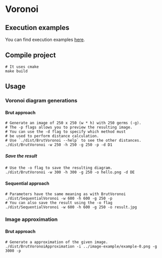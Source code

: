 # Voronoi

## Execution examples

You can find execution examples [here](./execution-example).

## Compile project

```shell script
# It uses cmake
make build
```

## Usage

### Voronoi diagram generations

#### Brut approach

```shell script
# Generate an image of 250 x 250 (w * h) with 250 germs (-g).
# The -p flags allows you to preview the resulting image.
# You can use the -d flag to specify which method must
# be used to perform distance calculation.
# Use `./dist/BrutVoronoi --help` to see the other distances. 
./dist/BrutVoronoi -w 250 -h 250 -g 250 -p -d D1
```

##### Save the result

```shell script
# Use the -o flag to save the resulting diagram.
./dist/BrutVoronoi -w 300 -h 300 -g 250 -o hello.png -d DE
```

#### Sequential approach

```shell script
# Parameters have the same meaning as with BrutVoronoi
./dist/SequentialVoronoi -w 600 -h 600 -g 250 -p
# You can also save the result using the -o flag
./dist/SequentialVoronoi -w 600 -h 600 -g 250 -o result.jpg
```

### Image approximation

#### Brut approach

```shell script
# Generate a approximation of the given image.
./dist/BrutVoronoiApproximation -i ../image-example/example-0.png -g 3000 -p
```